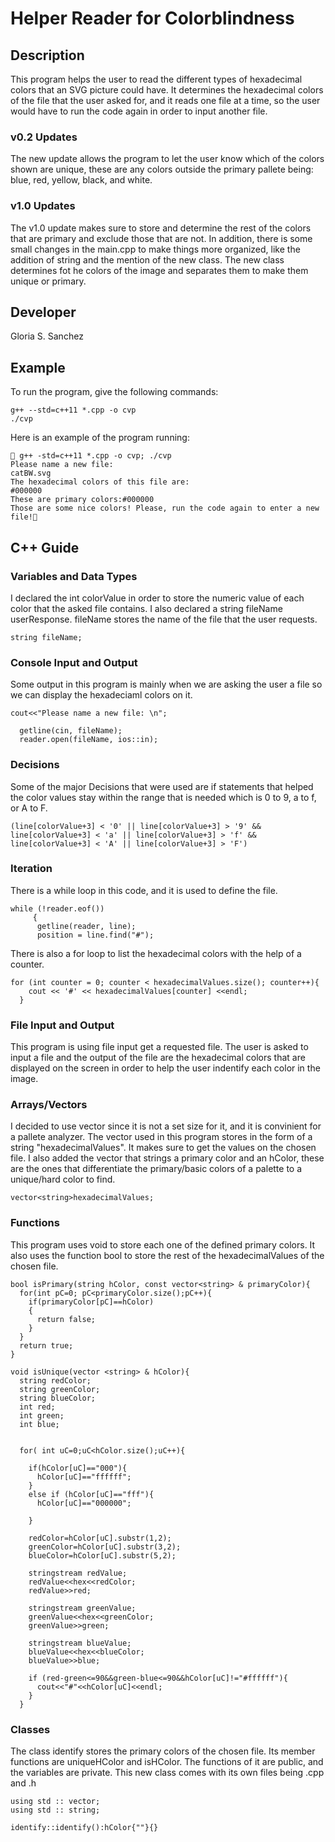 # Helper Reader for Colorblindness

## Description

This program helps the user to read the different types of hexadecimal colors that an SVG picture could have. It determines the hexadecimal colors of the file that the user asked for, and it reads one file at a time, so the user would have to run the code again in order to input another file.

### v0.2 Updates

The new update allows the program to let the user know which of the colors shown are unique, these are any colors outside the primary pallete being: blue, red, yellow, black, and white.

### v1.0 Updates

The v1.0 update makes sure to store and determine the rest of the colors that are primary and exclude those that are not. In addition, there is some small changes in the main.cpp to make things more organized, like the addition of string and the mention of the new class. The new class determines fot he colors of the image and separates them to make them unique or primary.


## Developer

Gloria S. Sanchez

## Example

To run the program, give the following commands:

```
g++ --std=c++11 *.cpp -o cvp
./cvp
```

Here is an example of the program running:

```
 g++ -std=c++11 *.cpp -o cvp; ./cvp
Please name a new file: 
catBW.svg
The hexadecimal colors of this file are:
#000000
These are primary colors:#000000
Those are some nice colors! Please, run the code again to enter a new file!

```

## C++ Guide

### Variables and Data Types

I declared the int colorValue in order to store the numeric value of each color that the asked file contains. I also declared a string fileName userResponse. fileName stores the name of the file that the user requests.
```
string fileName;
```

### Console Input and Output

Some output in this program is mainly when we are asking the user a file so we can display the hexadeciaml colors on it. 
```
cout<<"Please name a new file: \n";
  
  getline(cin, fileName);
  reader.open(fileName, ios::in);
```

### Decisions

Some of the major Decisions that were used are if statements that helped the color values stay within the range that is needed which is 0 to 9, a to f, or A to F. 
```
(line[colorValue+3] < '0' || line[colorValue+3] > '9' && line[colorValue+3] < 'a' || line[colorValue+3] > 'f' && line[colorValue+3] < 'A' || line[colorValue+3] > 'F')
```

### Iteration

There is a while loop in this code, and it is used to define the file.
```
while (!reader.eof())
     {
      getline(reader, line);
      position = line.find("#");
``` 

There is also a for loop to list the hexadecimal colors with the help of a counter.

```
for (int counter = 0; counter < hexadecimalValues.size(); counter++){
    cout << '#' << hexadecimalValues[counter] <<endl;
  }
```
### File Input and Output

This program is using file input get a requested file. The user is asked to input a file and the output of the file are the hexadecimal colors that are displayed on the screen in order to help the user indentify each color in the image.

### Arrays/Vectors

I decided to use vector since it is not a set size for it, and it is convinient for a pallete analyzer. The vector used in this program stores in the form of a string "hexadecimalValues". It makes sure to get the values on the chosen file. I also added the vector that strings a primary color and an hColor, these are the ones that differentiate the primary/basic colors of a palette to a unique/hard color to find.
```
vector<string>hexadecimalValues;
```

### Functions
This program uses void to store each one of the defined primary colors. It also uses the function bool to store the rest of the hexadecimalValues of the chosen file.

```
bool isPrimary(string hColor, const vector<string> & primaryColor){
  for(int pC=0; pC<primaryColor.size();pC++){
    if(primaryColor[pC]==hColor)
    {
      return false;
    }
  }
  return true;
}

void isUnique(vector <string> & hColor){
  string redColor;
  string greenColor;
  string blueColor;
  int red;
  int green;
  int blue;


  for( int uC=0;uC<hColor.size();uC++){

    if(hColor[uC]=="000"){
      hColor[uC]=="ffffff";
    }
    else if (hColor[uC]=="fff"){
      hColor[uC]=="000000";

    }

    redColor=hColor[uC].substr(1,2);
    greenColor=hColor[uC].substr(3,2);
    blueColor=hColor[uC].substr(5,2);

    stringstream redValue;
    redValue<<hex<<redColor;
    redValue>>red;

    stringstream greenValue;
    greenValue<<hex<<greenColor;
    greenValue>>green;

    stringstream blueValue;
    blueValue<<hex<<blueColor;
    blueValue>>blue;

    if (red-green<=90&&green-blue<=90&&hColor[uC]!="#ffffff"){
      cout<<"#"<<hColor[uC]<<endl;
    }
  }
```

### Classes

The class identify stores the primary colors of the chosen file. Its member functions are uniqueHColor and isHColor. The functions of it are public, and the variables are private. This new class comes with its own files being .cpp and .h
```
using std :: vector;
using std :: string;

identify::identify():hColor{""}{}
```
